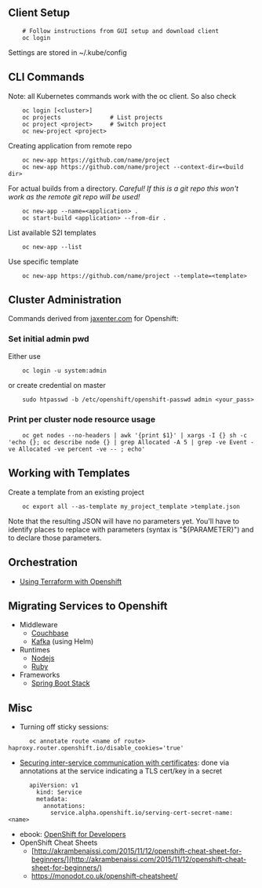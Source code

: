 ## Client Setup
```shell
    # Follow instructions from GUI setup and download client
    oc login
```
Settings are stored in ~/.kube/config

## CLI Commands

Note: all Kubernetes commands work with the oc client. So also check <?add topic='Kubernetes'?>
```shell
    oc login [<cluster>]
    oc projects              # List projects
    oc project <project>     # Switch project
    oc new-project <project>
 ```   
Creating application from remote repo
```shell
    oc new-app https://github.com/name/project
    oc new-app https://github.com/name/project --context-dir=<build dir>
```    
For actual builds from a directory. *Careful! If this is a git repo this won't work as the remote git repo will be used!*
```shell
    oc new-app --name=<application> .
    oc start-build <application> --from-dir .
  ```  
List available S2I templates
```shell
    oc new-app --list
```
Use specific template
```shell
    oc new-app https://github.com/name/project --template=<template>
```
## Cluster Administration

Commands derived from [jaxenter.com](https://jaxenter.com/manage-container-resource-kubernetes-141977.html) for Openshift:

### Set initial admin pwd

Either use
```shell
    oc login -u system:admin
```
or create credential on master
```shell
    sudo htpasswd -b /etc/openshift/openshift-passwd admin <your_pass>
```
### Print per cluster node resource usage
```shell
    oc get nodes --no-headers | awk '{print $1}' | xargs -I {} sh -c 'echo {}; oc describe node {} | grep Allocated -A 5 | grep -ve Event -ve Allocated -ve percent -ve -- ; echo'
```
## Working with Templates

Create a template from an existing project
```shell
    oc export all --as-template my_project_template >template.json
```  
Note that the resulting JSON will have no parameters yet. You'll have to 
identify places to replace with parameters (syntax is "${PARAMETER}") and
to declare those parameters.

## Orchestration

- [Using Terraform with Openshift](https://medium.com/@fabiojose/platform-as-code-with-openshift-terraform-1da6af7348ce)

## Migrating Services to Openshift

- Middleware
  - [Couchbase](https://blog.couchbase.com/couchbase-on-openshift-in-action/)
  - [Kafka](https://www.nearform.com/blog/benchmarking-apache-kafka-deployed-on-openshift-with-helm/) (using Helm)
- Runtimes
  - [Nodejs](https://github.com/openshift/nodejs-ex.git)
  - [Ruby](https://github.com/openshift/ruby-ex.git)
- Frameworks
  - [Spring Boot Stack](https://access.redhat.com/documentation/en-us/reference_architectures/2017/html-single/spring_boot_microservices_on_red_hat_openshift_container_platform_3/index#software-stack)

## Misc

- Turning off sticky sessions: 
```shell
      oc annotate route <name of route> haproxy.router.openshift.io/disable_cookies='true'
 ```
    
- [Securing inter-service communication with certificates](https://docs.openshift.com/container-platform/3.6/dev_guide/secrets.html#service-serving-certificate-secrets): done via annotations at the service indicating a TLS cert/key in a secret
```shell    
      apiVersion: v1
        kind: Service
        metadata:
          annotations:
            service.alpha.openshift.io/serving-cert-secret-name: <name>
 ```   
- ebook: [OpenShift for
    Developers](https://www.openshift.com/promotions/for-developers.html)
- OpenShift Cheat Sheets
    -   [http://akrambenaissi.com/2015/11/12/openshift-cheat-sheet-for-beginners/](http://akrambenaissi.com/2015/11/12/openshift-cheat-sheet-for-beginners/)
    -   https://monodot.co.uk/openshift-cheatsheet/
